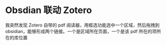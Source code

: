 # Obsdian 联动 Zotero




我突然发现 Zotero 自带的 pdf 阅读器，用框选功能选中一个区域，然后拖拽到 obsidian，能够形成两个链接。一个是区域所在页面，一个是该 pdf 所在的项所在的库位置
